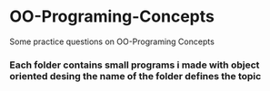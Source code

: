 # OO-Programing-Concepts
Some practice questions on OO-Programing Concepts

### Each folder contains small programs i made with object oriented desing the name of the folder defines the topic
